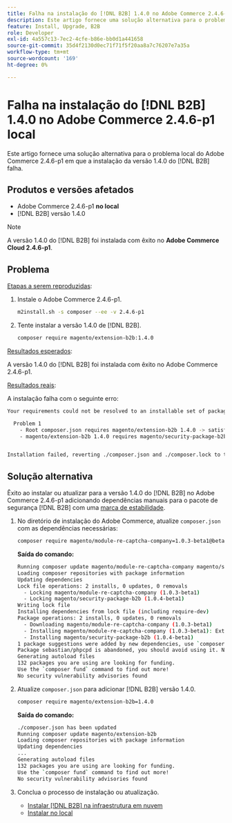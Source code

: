 ```yaml
---
title: Falha na instalação do [!DNL B2B] 1.4.0 no Adobe Commerce 2.4.6-p1 local
description: Este artigo fornece uma solução alternativa para o problema local do Adobe Commerce 2.4.6-p1 em que a instalação da  [!DNL B2B] versão 1.4.0 falha.
feature: Install, Upgrade, B2B
role: Developer
exl-id: 4a557c13-7ec2-4cfe-b86e-bb0d1a441658
source-git-commit: 35d4f2130d0ec71f71f5f20aa8a7c76207e7a35a
workflow-type: tm+mt
source-wordcount: '169'
ht-degree: 0%

---
```


# Falha na instalação do [!DNL B2B] 1.4.0 no Adobe Commerce 2.4.6-p1 local

Este artigo fornece uma solução alternativa para o problema local do Adobe Commerce 2.4.6-p1 em que a instalação da versão 1.4.0 do [!DNL B2B] falha.

## Produtos e versões afetados

* Adobe Commerce 2.4.6-p1 **no local**
* [!DNL B2B] versão 1.4.0

>[!NOTE]
>
>A versão 1.4.0 do [!DNL B2B] foi instalada com êxito no **Adobe Commerce Cloud 2.4.6-p1**.

## Problema

<u>Etapas a serem reproduzidas</u>:

1. Instale o Adobe Commerce 2.4.6-p1.

   ```bash
   m2install.sh -s composer --ee -v 2.4.6-p1
   ```

1. Tente instalar a versão 1.4.0 de [!DNL B2B].

   ```bash
   composer require magento/extension-b2b:1.4.0
   ```

<u>Resultados esperados</u>:

A versão 1.4.0 do [!DNL B2B] foi instalada com êxito no Adobe Commerce 2.4.6-p1.

<u>Resultados reais</u>:

A instalação falha com o seguinte erro:

```bash
Your requirements could not be resolved to an installable set of packages.

  Problem 1
    - Root composer.json requires magento/extension-b2b 1.4.0 -> satisfiable by magento/extension-b2b[1.4.0].
    - magento/extension-b2b 1.4.0 requires magento/security-package-b2b 1.0.4-beta1 -> found magento/security-package-b2b[1.0.4-beta1] but it does not match your minimum-stability.


Installation failed, reverting ./composer.json and ./composer.lock to their original content.
```

## Solução alternativa

Êxito ao instalar ou atualizar para a versão 1.4.0 do [!DNL B2B] no Adobe Commerce 2.4.6-p1 adicionando dependências manuais para o pacote de segurança [!DNL B2B] com uma [marca de estabilidade](https://getcomposer.org/doc/04-schema.md#package-links).

1. No diretório de instalação do Adobe Commerce, atualize `composer.json` com as dependências necessárias:

   ```bash
   composer require magento/module-re-captcha-company=1.0.3-beta1@beta magento/security-package-b2b=1.0.4-beta1@beta
   ```

   **Saída do comando:**

   ```bash
   Running composer update magento/module-re-captcha-company magento/security-package-b2b
   Loading composer repositories with package information
   Updating dependencies
   Lock file operations: 2 installs, 0 updates, 0 removals
     - Locking magento/module-re-captcha-company (1.0.3-beta1)
     - Locking magento/security-package-b2b (1.0.4-beta1)
   Writing lock file
   Installing dependencies from lock file (including require-dev)
   Package operations: 2 installs, 0 updates, 0 removals
     - Downloading magento/module-re-captcha-company (1.0.3-beta1)
     - Installing magento/module-re-captcha-company (1.0.3-beta1): Extracting archive
     - Installing magento/security-package-b2b (1.0.4-beta1)
   1 package suggestions were added by new dependencies, use `composer suggest` to see details.
   Package sebastian/phpcpd is abandoned, you should avoid using it. No replacement was suggested.
   Generating autoload files
   132 packages you are using are looking for funding.
   Use the `composer fund` command to find out more!
   No security vulnerability advisories found
   ```

1. Atualize `composer.json` para adicionar [!DNL B2B] versão 1.4.0.

   ```bash
   composer require magento/extension-b2b=1.4.0
   ```

   **Saída do comando:**

   ```bash
   ./composer.json has been updated
   Running composer update magento/extension-b2b
   Loading composer repositories with package information
   Updating dependencies
   ...
   Generating autoload files
   132 packages you are using are looking for funding.
   Use the `composer fund` command to find out more!
   No security vulnerability advisories found
   ```

1. Conclua o processo de instalação ou atualização.

   * [Instalar [!DNL B2B] na infraestrutura em nuvem](https://experienceleague.adobe.com/docs/commerce-cloud-service/user-guide/configure-store/b2b-module.html)
   * [Instalar no local](https://experienceleague.adobe.com/docs/commerce-admin/b2b/install.html)
